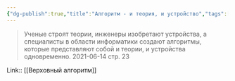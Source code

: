 ```yaml
---
{"dg-publish":true,"title":"Алгоритм - и теория, и устройство","tags":["quotes"],"date":"2021-06-14T20:34:00+04:00","modified_at":"2023-01-08T20:20:07+04:00","alias":"Алгоритм - и теория, и устройство","permalink":"/quotes/202106142034/","dgPassFrontmatter":true}
---
```



> Ученые строят теории, инженеры изобретают устройства, а специалисты в области информатики создают алгоритмы, которые представляют собой и теории, и устройства одновременно.
	2021-06-14 стр. 23

Link:: [[Верховный алгоритм]]
